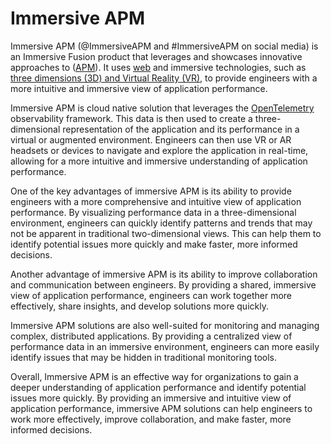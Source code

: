 # Immersive APM

Immersive APM (&commat;ImmersiveAPM and #ImmersiveAPM on social media) is an Immersive Fusion product that leverages and showcases innovative approaches to ([APM](../APM/index.md)). It uses [web](../../../Analysis-&-Visualization/Web/index.md) and immersive technologies, such as [three dimensions (3D) and Virtual Reality (VR)](../../../Analysis-&-Visualization/3D-&-VR/index.md), to provide engineers with a more intuitive and immersive view of application performance.

Immersive APM is cloud native solution that leverages the [OpenTelemetry](../Observability/Frameworks/OpenTelemetry/index.md) observability framework. This data is then used to create a three-dimensional representation of the application and its performance in a virtual or augmented environment. Engineers can then use VR or AR headsets or devices to navigate and explore the application in real-time, allowing for a more intuitive and immersive understanding of application performance.

One of the key advantages of immersive APM is its ability to provide engineers with a more comprehensive and intuitive view of application performance. By visualizing performance data in a three-dimensional environment, engineers can quickly identify patterns and trends that may not be apparent in traditional two-dimensional views. This can help them to identify potential issues more quickly and make faster, more informed decisions.

Another advantage of immersive APM is its ability to improve collaboration and communication between engineers. By providing a shared, immersive view of application performance, engineers can work together more effectively, share insights, and develop solutions more quickly.

Immersive APM solutions are also well-suited for monitoring and managing complex, distributed applications. By providing a centralized view of performance data in an immersive environment, engineers can more easily identify issues that may be hidden in traditional monitoring tools.

Overall, Immersive APM is an effective way for organizations to gain a deeper understanding of application performance and identify potential issues more quickly. By providing an immersive and intuitive view of application performance, immersive APM solutions can help engineers to work more effectively, improve collaboration, and make faster, more informed decisions.

